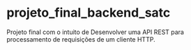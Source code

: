 # projeto_final_backend_satc

Projeto final com o intuito de Desenvolver uma API REST para processamento de requisições de um cliente HTTP. 


